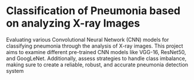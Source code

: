 # Classification of Pneumonia based on analyzing X-ray Images
Evaluating various Convolutional Neural Network (CNN) models for classifying pneumonia through the analysis of X-ray images.
This project aims to examine different pre-trained CNN models like VGG-16, ResNet50, and GoogLeNet. Additionally, assess strategies to handle class imbalance, making sure to create a reliable, robust, and accurate pneumonia detection system


